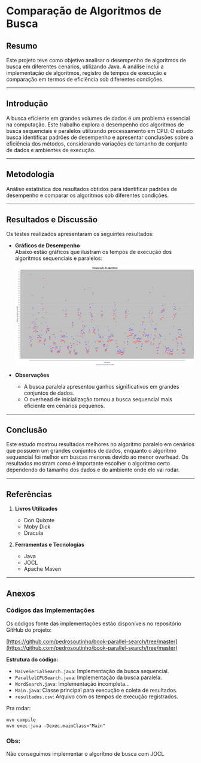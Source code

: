 # Comparação de Algoritmos de Busca

## Resumo
Este projeto teve como objetivo analisar o 
desempenho de algoritmos de busca em diferentes 
cenários, utilizando Java. A análise 
inclui a implementação de algoritmos, 
registro de tempos de execução e 
comparação em termos de eficiência sob 
diferentes condições.

---

## Introdução
A busca eficiente em grandes volumes de dados é 
um problema essencial na computação. 
Este trabalho explora o desempenho dos 
algoritmos de busca sequenciais e paralelos 
utilizando processamento em CPU.
O estudo busca identificar padrões de desempenho e 
apresentar conclusões sobre a eficiência dos métodos,
considerando variações de tamanho de conjunto de 
dados e ambientes de execução.

---

## Metodologia

Análise estatística dos resultados obtidos para identificar padrões de desempenho e comparar os algoritmos sob diferentes condições.

---

## Resultados e Discussão
Os testes realizados apresentaram os seguintes resultados:

- **Gráficos de Desempenho**  
  Abaixo estão gráficos que ilustram os tempos de execução dos algoritmos sequenciais e paralelos:

    ![Grafico](graficos/grafico.jpg)


- **Observações**
    - A busca paralela apresentou ganhos significativos em grandes conjuntos de dados.
    - O overhead de inicialização tornou a busca sequencial mais eficiente em cenários pequenos.

---

## Conclusão
Este estudo mostrou resultados melhores 
no algoritmo paralelo em cenários que 
possuem um grandes conjuntos de dados, 
enquanto o algoritmo sequencial foi melhor 
em buscas menores devido ao menor overhead. 
Os resultados mostram como é importante escolher 
o algoritmo certo dependendo do tamanho dos 
dados e do ambiente onde ele vai rodar.


---

## Referências
1. **Livros Utilizados**
    - Don Quixote
    - Moby Dick
    - Dracula

2. **Ferramentas e Tecnologias**
    - Java
    - JOCL
    - Apache Maven

---

## Anexos
### Códigos das Implementações
Os códigos fonte das implementações estão disponíveis no repositório GitHub do projeto:

[https://github.com/pedrosoutinho/book-parallel-search/tree/master](https://github.com/pedrosoutinho/book-parallel-search/tree/master)

**Estrutura do código:**
- `NaiveSerialSearch.java`: Implementação da busca sequencial.
- `ParallelCPUSearch.java`: Implementação da busca paralela.
- `WordSearch.java`: Implementação incompleta...
- `Main.java`: Classe principal para execução e coleta de resultados.
- `resultados.csv`: Arquivo com os tempos de execução registrados.

Pra rodar:
```
mvn compile
mvn exec:java -Dexec.mainClass="Main"
```


### Obs:
Não conseguimos implementar o algorítmo de busca com JOCL

